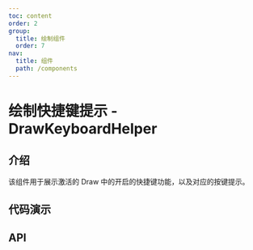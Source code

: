 ```yaml
---
toc: content
order: 2
group:
  title: 绘制组件
  order: 7
nav:
  title: 组件
  path: /components
---
```


# 绘制快捷键提示 - DrawKeyboardHelper

## 介绍

该组件用于展示激活的 Draw 中的开启的快捷键功能，以及对应的按键提示。

## 代码演示

<code src="./demos/default.tsx" compact></code>

## API

<API hideTitle></API>
